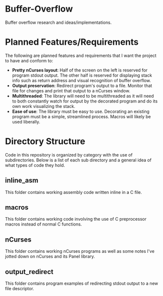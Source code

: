 # Buffer-Overflow
Buffer overflow research and ideas/implementations.

# Planned Features/Requirements

The following are planned features and requirements that I want the project
to have and conform to:

- **Pretty nCurses layout**: Half of the screen on the left is reserved for 
program stdout output. The other half is reserved for displaying stack info
such as return address and visual recognition of buffer overflow.
- **Output preservation**: Redirect program's output to a file. Monitor that
file for changes and print that output to a nCurses window.
- **Multithreaded**: The library will need to be multithreaded as it will need
to both constantly watch for output by the decorated program and do its own
work visualizing the stack.
- **Ease of use**: The library must be easy to use. Decorating an existing
program must be a simple, streamlined process. Macros will likely be used
liberally.

# Directory Structure

Code in this repository is organized by category with the use of
subdirectories. Below is a list of each sub directory and a general idea
of what types of code they hold.

## inline\_asm

This folder contains working assembly code written inline in a C file.

## macros

This folder contains working code involving the use of C preprocessor macros
instead of normal C functions.

## nCurses

This folder contains working nCurses programs as well as some notes I've jotted
down on nCurses and its Panel library.

## output\_redirect

This folder contains program examples of redirecting stdout output to a new
file descriptor.
